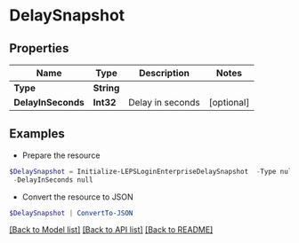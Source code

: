 # DelaySnapshot
## Properties

Name | Type | Description | Notes
------------ | ------------- | ------------- | -------------
**Type** | **String** |  | 
**DelayInSeconds** | **Int32** | Delay in seconds | [optional] 

## Examples

- Prepare the resource
```powershell
$DelaySnapshot = Initialize-LEPSLoginEnterpriseDelaySnapshot  -Type null `
 -DelayInSeconds null
```

- Convert the resource to JSON
```powershell
$DelaySnapshot | ConvertTo-JSON
```

[[Back to Model list]](../README.md#documentation-for-models) [[Back to API list]](../README.md#documentation-for-api-endpoints) [[Back to README]](../README.md)

